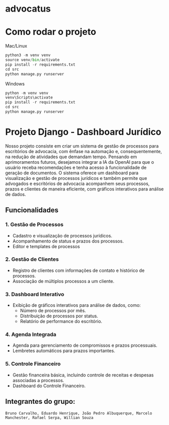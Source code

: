 # advocatus

# Como rodar o projeto

Mac/Linux
``` python
python3 -m venv venv
source venv/bin/activate
pip install -r requirements.txt
cd src
python manage.py runserver
```

Windows
``` python
python -m venv venv
venv\Scripts\activate
pip install -r requirements.txt
cd src
python manage.py runserver
```

# Projeto Django - Dashboard Jurídico

Nosso projeto consiste em criar um sistema de gestão de processos para escritórios de advocacia, com ênfase na automação e, consequentemente, na redução de atividades que demandam tempo. Pensando em aprimoramentos futuros, desejamos integrar a IA da OpenAI para que o usuário receba recomendações e tenha acesso à funcionalidade de geração de documentos. O sistema oferece um dashboard para visualização e gestão de processos jurídicos e também permite que advogados e escritórios de advocacia acompanhem seus processos, prazos e clientes de maneira eficiente, com gráficos interativos para análise de dados.

## Funcionalidades

### 1. Gestão de Processos
- Cadastro e visualização de processos jurídicos.
- Acompanhamento de status e prazos dos processos.
- Editor e templates de processos

### 2. Gestão de Clientes
- Registro de clientes com informações de contato e histórico de processos.
- Associação de múltiplos processos a um cliente.

### 3. Dashboard Interativo
- Exibição de gráficos interativos para análise de dados, como:
  - Número de processos por mês.
  - Distribuição de processos por status.
  - Relatório de performance do escritório.

### 4. Agenda Integrada
- Agenda para gerenciamento de compromissos e prazos processuais.
- Lembretes automáticos para prazos importantes.

### 5. Controle Financeiro
- Gestão financeira básica, incluindo controle de receitas e despesas associadas a processos.
- Dashboard do Controle Financeiro.

## Integrantes do grupo:
```
Bruno Carvalho, Eduardo Henrique, João Pedro Albuquerque, Marcelo Manchester, Rafael Serpa, Willian Souza
```
